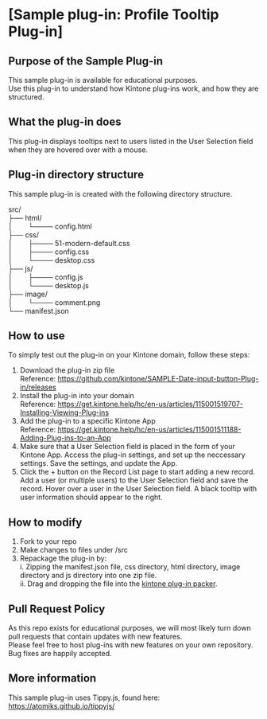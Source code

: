 # [Sample plug-in: Profile Tooltip Plug-in]
## Purpose of the Sample Plug-in
This sample plug-in is available for educational purposes.  
Use this plug-in to understand how Kintone plug-ins work, and how they are structured.

## What the plug-in does
This plug-in displays tooltips next to users listed in the User Selection field when they are hovered over with a mouse.

## Plug-in directory structure
This sample plug-in is created with the following directory structure.

src/  
├── html/  
│        └──── config.html  
├── css/  
│        ├──── 51-modern-default.css  
│        ├──── config.css  
│        └──── desktop.css  
├── js/  
│        ├──── config.js  
│        └──── desktop.js  
├── image/  
│        └──── comment.png  
└── manifest.json  

## How to use
To simply test out the plug-in on your Kintone domain, follow these steps:

1. Download the plug-in zip file  
Reference: https://github.com/kintone/SAMPLE-Date-input-button-Plug-in/releases
2. Install the plug-in into your domain  
Reference: https://get.kintone.help/hc/en-us/articles/115001519707-Installing-Viewing-Plug-ins
3. Add the plug-in to a specific Kintone App  
Reference: https://get.kintone.help/hc/en-us/articles/115001511188-Adding-Plug-ins-to-an-App
4. Make sure that a User Selection field is placed in the form of your Kintone App. Access the plug-in settings, and set up the neccessary settings. Save the settings, and update the App.
5. Click the + button on the Record List page to start adding a new record. Add a user (or multiple users) to the User Selection field and save the record. Hover over a user in the User Selection field. A black tooltip with user information should appear to the right.

## How to modify
1. Fork to your repo
2. Make changes to files under /src
3. Repackage the plug-in by:  
 i. Zipping the manifest.json file, css directory, html directory, image directory and js directory into one zip file.  
 ii. Drag and dropping the file into the [kintone plug-in packer](https://kintone.github.io/plugin-packer/).

## Pull Request Policy
As this repo exists for educational purposes, we will most likely turn down pull requests that contain updates with new features.  
Please feel free to host plug-ins with new features on your own repository.  
Bug fixes are happily accepted.

## More information
This sample plug-in uses Tippy.js, found here: https://atomiks.github.io/tippyjs/
